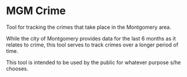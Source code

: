 # MGM Crime

Tool for tracking the crimes that take place in the Montgomery area.

While the city of Montgomery provides data for the last 6 months as it relates to crime, this tool serves to track 
crimes over a longer period of time.

This tool is intended to be used by the public for whatever purpose s/he chooses.

